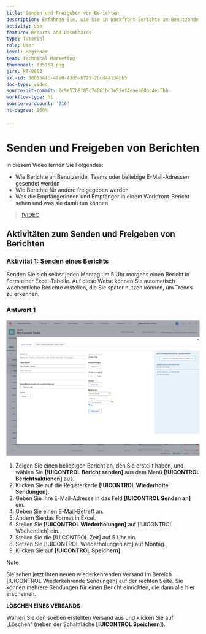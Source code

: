 ```yaml
---
title: Senden und Freigeben von Berichten
description: Erfahren Sie, wie Sie in Workfront Berichte an Benutzende, Teams oder beliebige E-Mail-Adressen senden und wie Sie Berichte für andere freigeben können.
activity: use
feature: Reports and Dashboards
type: Tutorial
role: User
level: Beginner
team: Technical Marketing
thumbnail: 335158.png
jira: KT-8863
exl-id: 3d0554fb-4fe0-43d5-b725-2bcd44134bb5
doc-type: video
source-git-commit: 2c9e57b8f85c74061bd3e52ef4eaea60bc4ec5bb
workflow-type: ht
source-wordcount: '216'
ht-degree: 100%

---
```


# Senden und Freigeben von Berichten

In diesem Video lernen Sie Folgendes:

* Wie Berichte an Benutzende, Teams oder beliebige E-Mail-Adressen gesendet werden
* Wie Berichte für andere freigegeben werden
* Was die Empfängerinnen und Empfänger in einem Workfront-Bericht sehen und was sie damit tun können

>[!VIDEO](https://video.tv.adobe.com/v/335158/?quality=12&learn=on)

## Aktivitäten zum Senden und Freigeben von Berichten

### Aktivität 1: Senden eines Berichts

Senden Sie sich selbst jeden Montag um 5 Uhr morgens einen Bericht in Form einer Excel-Tabelle. Auf diese Weise können Sie automatisch wöchentliche Berichte erstellen, die Sie später nutzen können, um Trends zu erkennen.

### Antwort 1

![Ein Screenshot des Bildschirms zum Einrichten wiederkehrender Berichtssendungen](assets/send-a-report.png)

1. Zeigen Sie einen beliebigen Bericht an, den Sie erstellt haben, und wählen Sie **[!UICONTROL Bericht senden]** aus dem Menü **[!UICONTROL Berichtsaktionen]** aus.
1. Klicken Sie auf die Registerkarte **[!UICONTROL Wiederholte Sendungen]**.
1. Geben Sie Ihre E-Mail-Adresse in das Feld **[!UICONTROL Senden an]** ein.
1. Geben Sie einen E-Mail-Betreff an.
1. Ändern Sie das Format in Excel.
1. Stellen Sie **[!UICONTROL Wiederholungen]** auf [!UICONTROL Wöchentlich] ein.
1. Stellen Sie die [!UICONTROL Zeit] auf 5 Uhr ein.
1. Setzen Sie [!UICONTROL Wiederholungen am] auf Montag.
1. Klicken Sie auf **[!UICONTROL Speichern]**.

>[!NOTE]
>
>Sie sehen jetzt Ihren neuen wiederkehrenden Versand im Bereich [!UICONTROL Wiederkehrende Sendungen] auf der rechten Seite. Sie können mehrere Sendungen für einen Bericht einrichten, die dann alle hier erscheinen.

**LÖSCHEN EINES VERSANDS**

Wählen Sie den soeben erstellten Versand aus und klicken Sie auf „Löschen“ (neben der Schaltfläche **[!UICONTROL Speichern]**).
